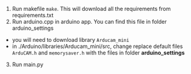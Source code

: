 1. Run makefile `make`. This will download all the requirements from requirements.txt
2. Run arduino.cpp in arduino app. You can find this file in folder arduino_settings
- you will need to download library `Arducam_mini`
- in ./Arduino/libraries/Arducam_mini/src, change replace default files `ArduCAM.h` and `memorysaver.h` with the files in folder __arduino_settings__
3. Run main.py